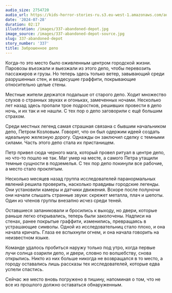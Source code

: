 ```yaml
---
audio_size: 2754720
audio_url: https://kids-horror-stories-ru.s3.eu-west-1.amazonaws.com/audio/337-abandoned-depot.mp3
date: '2024-07-28'
duration: 02:17
illustration: /images/337-abandoned-depot.jpg
image_source: /images/337-abandoned-depot-source.jpg
slug: 337-abandoned-depot
story_number: '337'
title: Заброшенное депо
---
```


Когда-то это место было оживленным центром городской жизни. Паровозы въезжали и выезжали из этого депо, чтобы перевозить пассажиров и грузы. Но теперь здесь только ветер, завывающий среди разрушенных стен, и вездесущие граффити, покрывающие относительно целые стены.

Местные жители держатся подальше от старого депо. Ходит множество слухов о странных звуках и огоньках, замеченных ночами. Несколько лет назад здесь пропали трое подростков, решивших провести в депо ночь, и их так и не нашли. С тех пор о депо заговорили с ещё большим страхом.

Среди местных легенд самая страшная связана с бывшим начальником депо, Петром Козловым. Говорят, что он был одержим идеей создать идеальную железную дорогу. Однажды он заключил сделку с темными силами. Часть этого депо стала их пристанищем.

Петр привел сюда черного мага, который провел ритуал в центре депо, но что-то пошло не так. Маг умер на месте, а самого Петра утащили темные сущности в подземелья. С тех пор депо покинули все рабочие, а место стало проклятым.

Несколько месяцев назад группа исследователей паранормальных явлений решила проверить, насколько правдивы городские легенды. Они установили камеры и датчики движения. Вскоре после полуночи они начали слышать странные звуки: скрежет металла, плач и шепоты. Один из членов группы внезапно исчез среди теней.

Оставшиеся запаниковали и бросились к выходу, но двери, которые раньше легко открывались, теперь были заколочены. Надписи на стенах, ранее покрытые граффити, изменились, превращаясь в устрашающие символы. Одной из исследовательниц стало плохо, и она начала кричать. Глаза ее вспыхнули огнем, и она начала говорить на неизвестном языке.

Команде удалось пробиться наружу только под утро, когда первые лучи солнца озарили депо, и двери, словно по волшебству, снова открылись. Никто из них больше никогда не возвращался в то место, а городу оставались лишь рассказы тех исследователей, которые едва успели спастись.

Сейчас же место вновь погружено в тишину, напоминая о том, что не все из прошлого должно оставаться обнаруженным.
